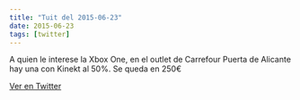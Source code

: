 ```yaml
---
title: "Tuit del 2015-06-23"
date: 2015-06-23
tags: [twitter]
---
```


A quien le interese la Xbox One, en el outlet de Carrefour Puerta de Alicante hay una con Kinekt al 50%. Se queda en 250€



[Ver en Twitter](https://twitter.com/i/web/status/613371505171410944)

